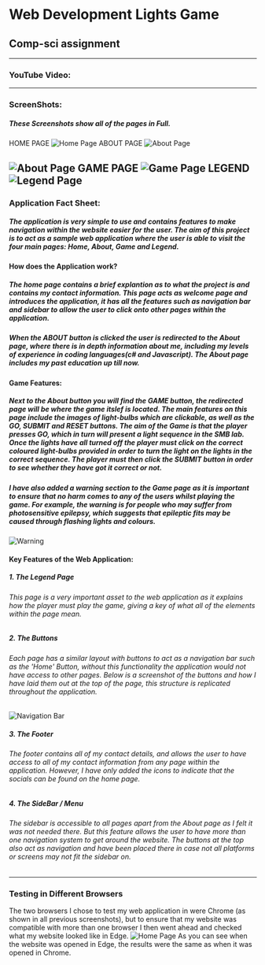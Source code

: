 # Web Development Lights Game
## Comp-sci assignment
---
### **YouTube Video:**



---
### **ScreenShots:**
##### These Screenshots show all of the pages in Full.
HOME PAGE
![Home Page](https://github.com/AksaGhani/Web-Dev---lights-/blob/master/Screenshots/HomePage.png "Home Page")
ABOUT PAGE
![About Page](https://github.com/AksaGhani/Web-Dev---lights-/blob/master/Screenshots/AboutPage%20FirstHalf.png "About Page 1")

![About Page](https://github.com/AksaGhani/Web-Dev---lights-/blob/master/Screenshots/AboutPage%20SecondHalf.png "About Page 2")
GAME PAGE
![Game Page](https://github.com/AksaGhani/Web-Dev---lights-/blob/master/Screenshots/GamePage.png "Game Page")
LEGEND
![Legend Page](https://github.com/AksaGhani/Web-Dev---lights-/blob/master/Screenshots/LegendPage.png "Legend Page")
---
### **Application Fact Sheet:**
##### The application is very simple to use and contains features to make navigation within the website easier for the user. The aim of this project is to act as a sample web application where the user is able to visit the four main pages: Home, About, Game and Legend.

#### How does the Application work?
##### The home page contains a brief explantion as to what the project is and contains my contact information. This page acts as welcome page and introduces the application, it has all the features such as navigation bar and sidebar to allow the user to click onto other pages within the application.

##### When the ABOUT button is clicked the user is redirected to the About page, where there is in depth information about me, including my levels of experience in coding languages(c# and Javascript). The About page includes my past education up till now. 

#### **Game Features:**
##### Next to the About button you will find the GAME button, the redirected page will be where the game itslef is located. The main features on this page include the images of light-bulbs which are clickable, as well as the GO, SUBMIT and RESET buttons. The aim of the Game is that the player presses GO, which in turn will present a light sequence in the SMB lab. Once the lights have all turned off the player must click on the correct coloured light-bulbs provided in order to turn the light on the lights in the correct sequence. The player must then click the SUBMIT button in order to see whether they have got it correct or not.

##### I have also added a warning section to the Game page as it is important to ensure that no harm comes to any of the users whilst playing the game. For example, the warning is for people who may suffer from photosensitive epilepsy, which suggests that epileptic fits may be caused through flashing lights and colours.
![Warning](https://github.com/AksaGhani/Web-Dev---lights-/blob/master/Screenshots/EpilepsyWarning.png "Warning Message")

#### Key Features of the Web Application:
##### 1. The Legend Page
###### This page is a very important asset to the web application as it explains how the player must play the game, giving a key of what all of the elements within the page mean. 

##### 2. The Buttons 
###### Each page has a similar layout with buttons to act as a navigation bar such as the 'Home' Button, without this functionality the application would not have access to other pages. Below is a screenshot of the buttons and how I have laid them out at the top of the page, this structure is replicated throughout the application.
![Navigation Bar](https://github.com/AksaGhani/Web-Dev---lights-/blob/master/Screenshots/NavigationBar.png "Navigation Bar")

##### 3. The Footer
######  The footer contains all of my contact details, and allows the user to have access to all of my contact information from any page within the application. However, I have only added the icons to indicate that the socials can be found on the home page.  

##### 4. The SideBar / Menu
###### The sidebar is accessible to all pages apart from the About page as I felt it was not needed there. But this feature allows the user to have more than one navigation system to get around the website. The buttons at the top also act as navigation and have been placed there in case not all platforms or screens may not fit the sidebar on. 
---
### Testing in Different Browsers
The two browsers I chose to test my web application in were Chrome (as shown in all previous screenshots), but to ensure that my website was compatible with more than one browser I then went ahead and checked what my website looked like in Edge.
![Home Page](https://github.com/AksaGhani/Web-Dev---lights-/blob/master/HomePageEdge.png "Home Page - Edge")
As you can see when the website was opened in Edge, the results were the same as when it was opened in Chrome. 
